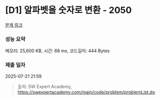 # [D1] 알파벳을 숫자로 변환 - 2050 

[문제 링크](https://swexpertacademy.com/main/code/problem/problemDetail.do?contestProbId=AV5QLGxKAzQDFAUq) 

### 성능 요약

메모리: 25,600 KB, 시간: 68 ms, 코드길이: 444 Bytes

### 제출 일자

2025-07-21 21:59



> 출처: SW Expert Academy, https://swexpertacademy.com/main/code/problem/problemList.do
